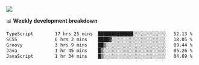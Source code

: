 ![](https://github-readme-stats-v2-three.vercel.app/api/top-langs/?username=akshayxml&theme=dark&hide_border=true&include_all_commits=true&count_private=true&layout=compact&size_weight=0.5&count_weight=0.5&hide=Jupyter%20Notebook%2Cobjective-c%2Cmakefile%2Cc%2Chtml%2Ccss%2Cscss&langs_count=6&exclude_repo=github-readme-stats-v2)

📊 **Weekly development breakdown**
<!--START_SECTION:waka-->

```txt
TypeScript        17 hrs 25 mins  █████████████░░░░░░░░░░░░   52.13 %
SCSS              6 hrs 2 mins    ████▓░░░░░░░░░░░░░░░░░░░░   18.05 %
Groovy            3 hrs 9 mins    ██▒░░░░░░░░░░░░░░░░░░░░░░   09.44 %
Java              1 hr 45 mins    █▒░░░░░░░░░░░░░░░░░░░░░░░   05.26 %
JavaScript        1 hr 34 mins    █▒░░░░░░░░░░░░░░░░░░░░░░░   04.69 %
```

<!--END_SECTION:waka-->
